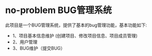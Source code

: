 # no-problem BUG管理系统

此项目是一个BUG管理系统，提供了基本的bug管理功能，基本功能如下:

- 1、项目基本信息维护 (创建项目、修改项目信息、项目成员管理)
- 2、用户管理
- 3、BUG维护（提交BUG）